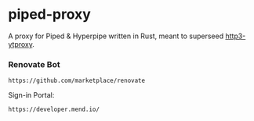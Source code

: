 # piped-proxy

A proxy for Piped & Hyperpipe written in Rust, meant to superseed [http3-ytproxy](https://github.com/WhateverItWorks/my-http3-ytproxy-docker-compose).

### Renovate Bot
```
https://github.com/marketplace/renovate
```

Sign-in Portal:
```
https://developer.mend.io/
```
